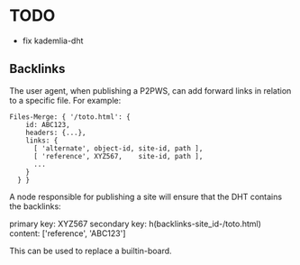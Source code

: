 TODO
====

- fix kademlia-dht

Backlinks
---------

The user agent, when publishing a P2PWS, can add forward links in relation to a
specific file. For example:

    Files-Merge: { '/toto.html': {
        id: ABC123,
        headers: {...},
        links: {
          [ 'alternate', object-id, site-id, path ],
          [ 'reference', XYZ567,    site-id, path ],
          ...
        }
      } }

A node responsible for publishing a site will ensure that the DHT contains the
backlinks:

  primary key:   XYZ567
  secondary key: h(backlinks-site_id-/toto.html)
  content:       ['reference', 'ABC123']

This can be used to replace a builtin-board.

